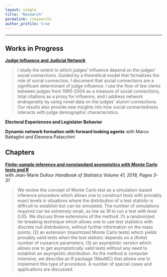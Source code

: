 ```yaml
---
layout: single
title: "Research"
permalink: /research/
author_profile: true
---
```

---
## Works in Progress

**[Judge Influence and Judicial Network](https://www.dropbox.com/s/zngvm4s8sk73nvm/paper-judge-influence-10-19-2021.pdf)**
>I study the extent to which judges' influence depend on the judges' social connections. Guided by a theoretical model that formalizes the role of social connection, I document that social connections are a significant determinant of judge influence. I use the flow of law clerks between judges from 1995-2004 as a measure of social connections, total citations as a proxy for influence, and I address network endogeneity by using novel data on the judges' alumni connections. Our results also provide new insights into how social connectedness interacts with judge demographic characteristics.

**Electoral Experiences and Legislator Behavior**

**Dynamic network formation with forward looking agents** with Marco Battaglini and Eleonora Patacchini

## Chapters

**[Finite-sample inference and nonstandard asymptotics with Monte Carlo tests and R](https://doi.org/10.1016/bs.host.2019.05.001)**  
with Jean-Marie Dufour
_Handbook of Statistics
Volume 41, 2019, Pages 3-31_
>We review the concept of Monte Carlo test as a simulation-based inference procedure which allows one to construct tests with provably exact levels in situations where the distribution of a test statistic is difficult to establish but can be simulated. The number of simulations required can be extremely small, as low as 19 to run a test with level 0.05. We discuss three extensions of the method: (1) a randomized tie-breaking technique which allows one to use test statistics with discrete null distributions, without further information on the mass points; (2) an extension (maximized Monte Carlo tests) which yields provably valid tests when the test statistic depends on a (finite) number of nuisance parameters; (3) an asymptotic version which allows one to get asymptotically valid tests without any need to establish an asymptotic distribution. As the method is computer intensive, we describe an R package (MaxMC) that allows one to implement this type of procedure. A number of special cases and applications are discussed.




<!-- {% if author.googlescholar %}
  You can also find my articles on <u><a href="{{author.googlescholar}}">my Google Scholar profile</a>.</u>
{% endif %}

{% include base_path %}

{% for post in site.publications reversed %}
  {% include archive-single.html %}
{% endfor %}
 -->
